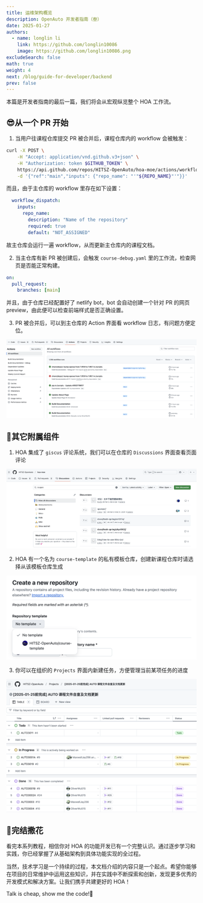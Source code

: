 ```yaml
---
title: 运维架构概览
description: OpenAuto 开发者指南（叁）
date: 2025-01-27
authors:
  - name: longlin li
    link: https://github.com/longlin10086
    image: https://github.com/longlin10086.png
excludeSearch: false
math: true
weight: 4
next: /blog/guide-for-developer/backend
prev: false
---
```


本篇是开发者指南的最后一篇，我们将会从宏观纵览整个 HOA 工作流。

## 😎从一个 PR 开始

1. 当用户往课程仓库提交 PR 被合并后，课程仓库内的 workflow 会被触发：

```sh
curl -X POST \
    -H "Accept: application/vnd.github.v3+json" \
    -H "Authorization: token $GITHUB_TOKEN" \
    https://api.github.com/repos/HITSZ-OpenAuto/hoa-moe/actions/workflows/course.yaml/dispatches \
    -d '{"ref":"main","inputs": {"repo_name": "'"${REPO_NAME}"'"}}'
```

而且，由于主仓库的 workflow 里存在如下设置：

```yaml
  workflow_dispatch:
    inputs:
      repo_name:
        description: "Name of the repository"
        required: true
        default: "NOT_ASSIGNED"
```

故主仓库会运行一遍 workflow，从而更新主仓库内的课程文档。

2. 当主仓库有新 PR 被创建后，会触发 `course-debug.yaml` 里的工作流，检查网页是否能正常构建。

```yaml
on:
  pull_request:
    branches: [main]
```

并且，由于仓库已经配置好了 netlify bot，bot 会自动创建一个针对 PR 的网页 preview，由此便可以检查前端样式是否正确设置。

3. PR 被合并后，可以到主仓库的 Action 界面看 workflow 日志，有问题方便定位。

![action](action.png)

## 📎其它附属组件

1. HOA 集成了 `giscus` 评论系统，我们可以在仓库的 `Discussions` 界面查看页面评论

![comments](comments.png)

2. HOA 有一个名为 `course-template` 的私有模板仓库，创建新课程仓库时请选择从该模板仓库生成

![template](template.png)

3. 你可以在组织的 `Projects` 界面内新建任务，方便管理当前某项任务的进度

![projects](projects.png)

## 🎉完结撒花

看完本系列教程，相信你对 HOA 的功能开发已有一个完整认识。通过逐步学习和实践，你已经掌握了从基础架构到具体功能实现的全过程。

当然，技术学习是一个持续的过程，本文档介绍的内容只是一个起点。希望你能够在项目的日常维护中运用这些知识，并在实践中不断探索和创新，发现更多优秀的开发模式和解决方案。让我们携手共建更好的 HOA！

Talk is cheap, show me the code!🚀
